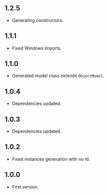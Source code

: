 ## 1.2.5

* Generating constructors.

## 1.1.1

* Fixed Windows imports.

## 1.1.0

* Generated model class extends `ObjectModel`.

## 1.0.4

* Dependencies updated.

## 1.0.3

* Dependencies updated.

## 1.0.2

* Fixed instances generation with no id.

## 1.0.0

* First version.
